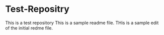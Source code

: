 # Test-Repositry
This is a test repository
This is a sample readme file. 
THis is a sample edit of the initial redme file. 
